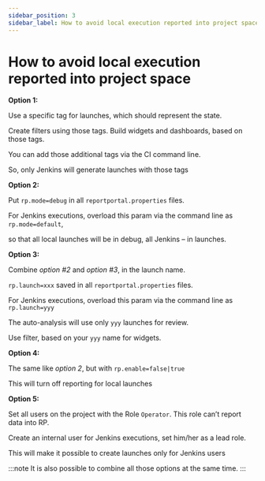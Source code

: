 ```yaml
---
sidebar_position: 3
sidebar_label: How to avoid local execution reported into project space
---
```


# How to avoid local execution reported into project space

**Option 1:** 

Use a specific tag for launches, which should represent the state.

Create filters using those tags. Build widgets and dashboards, based on those tags. 

You can add those additional tags via the CI command line. 

So, only Jenkins will generate launches with those tags

**Option 2:**

Put `rp.mode=debug` in all `reportportal.properties` files.

For Jenkins executions, overload this param via the command line as `rp.mode=default`,

so that all local launches will be in debug, all Jenkins – in launches.

**Option 3:**

Combine _option #2_ and _option #3_, in the launch name.

`rp.launch=xxx` saved in all `reportportal.properties` files.

For Jenkins executions, overload this param via the command line as `rp.launch=yyy`

The auto-analysis will use only `yyy` launches for review.

Use filter, based on your `yyy` name for widgets.

**Option 4:**

The same like _option 2_, but with `rp.enable=false|true`

This will turn off reporting for local launches

**Option 5:**

Set all users on the project with the Role `Operator`. This role can’t report data into RP.

Create an internal user for Jenkins executions, set him/her as a lead role. 

This will make it possible to create launches only for Jenkins users

:::note
It is also possible to combine all those options at the same time.
:::

